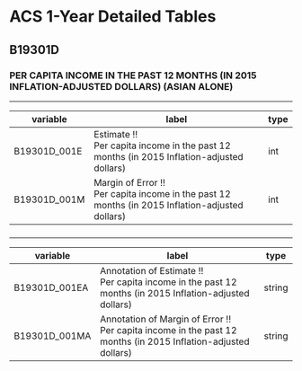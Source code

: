 # ACS 1-Year Detailed Tables

## B19301D

### PER CAPITA INCOME IN THE PAST 12 MONTHS (IN 2015 INFLATION-ADJUSTED DOLLARS) (ASIAN ALONE)

___

| variable | label | type |
| ----- | ----- | ----- |
| B19301D_001E | Estimate !!<br>Per capita income in the past 12 months (in 2015 Inflation-adjusted dollars) | int |
| B19301D_001M | Margin of Error !!<br>Per capita income in the past 12 months (in 2015 Inflation-adjusted dollars) | int |
### 

___

| variable | label | type |
| ----- | ----- | ----- |
| B19301D_001EA | Annotation of Estimate !!<br>Per capita income in the past 12 months (in 2015 Inflation-adjusted dollars) | string |
| B19301D_001MA | Annotation of Margin of Error !!<br>Per capita income in the past 12 months (in 2015 Inflation-adjusted dollars) | string |

